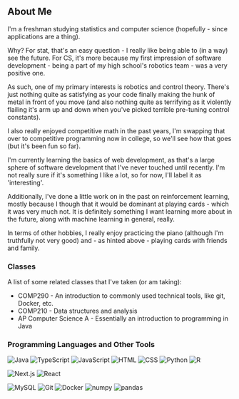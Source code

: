 ## About Me
I'm a freshman studying statistics and computer science (hopefully - since applications are a thing).

Why? For stat, that's an easy question - I really like being able to (in a way) see the future.
For CS, it's more because my first impression of software development - being a part of my high school's robotics team - was a very positive one.

As such, one of my primary interests is robotics and control theory. There's just nothing quite as satisfying as your code finally making the hunk of metal in front of you move (and also nothing quite as terrifying as it violently flailing it's arm up and down when you've picked terrible pre-tuning control constants).

I also really enjoyed competitive math in the past years, I'm swapping that over to competitive programming now in college, so we'll see how that goes (but it's been fun so far). 

I'm currently learning the basics of web development, as that's a large sphere of software development that I've never touched until recently. I'm not really sure if it's something I like a lot, so for now, I'll label it as 'interesting'.

Additionally, I've done a little work on in the past on reinforcement learning, mostly because I though that it would be dominant at playing cards - which it was very much not. It is definitely something I want learning more about in the future, along with machine learning in general, really.

In terms of other hobbies, I really enjoy practicing the piano (although I'm truthfully not very good) and - as hinted above - playing cards with friends and family.

### Classes
A list of some related classes that I've taken (or am taking):
* COMP290 - An introduction to commonly used technical tools, like git, Docker, etc.
* COMP210 - Data structures and analysis
* AP Computer Science A - Essentially an introduction to programming in Java

### Programming Languages and Other Tools
![Java](https://img.shields.io/badge/java-%23ED8B00.svg?style=for-the-badge&logo=openjdk&logoColor=white)
![TypeScript](https://img.shields.io/badge/TypeScript-007ACC?style=for-the-badge&logo=typescript&logoColor=white)
![JavaScript](https://img.shields.io/badge/JavaScript-323330?style=for-the-badge&logo=javascript&logoColor=F7DF1E)
![HTML](https://img.shields.io/badge/HTML5-E34F26?style=for-the-badge&logo=html5&logoColor=white)
![CSS](https://img.shields.io/badge/CSS3-1572B6?style=for-the-badge&logo=css3&logoColor=white)
![Python](https://img.shields.io/badge/Python-FFD43B?style=for-the-badge&logo=python&logoColor=blue)
![R](https://img.shields.io/badge/R-276DC3?style=for-the-badge&logo=r&logoColor=white)

![Next.js](https://img.shields.io/badge/next%20js-000000?style=for-the-badge&logo=nextdotjs&logoColor=white)
![React](https://img.shields.io/badge/React-20232A?style=for-the-badge&logo=react&logoColor=61DAFB)

![MySQL](https://img.shields.io/badge/MySQL-005C84?style=for-the-badge&logo=mysql&logoColor=white)
![Git](https://img.shields.io/badge/GIT-E44C30?style=for-the-badge&logo=git&logoColor=white)
![Docker](https://img.shields.io/badge/Docker-2CA5E0?style=for-the-badge&logo=docker&logoColor=white)
![numpy](https://img.shields.io/badge/Numpy-777BB4?style=for-the-badge&logo=numpy&logoColor=white)
![pandas](https://img.shields.io/badge/Pandas-2C2D72?style=for-the-badge&logo=pandas&logoColor=white)

